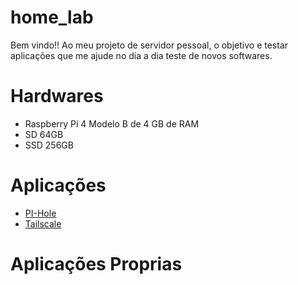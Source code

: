 # home_lab
Bem vindo!!
Ao meu projeto de servidor pessoal, o objetivo e testar aplicações que me ajude no dia a dia teste de novos softwares.

# Hardwares 
 - Raspberry Pi 4 Modelo B de 4 GB de RAM
 - SD 64GB
 - SSD 256GB

# Aplicações 
 - [PI-Hole](./aplicacoes/pi-hole/)
 - [Tailscale](./aplicacoes/tailscale/)

# Aplicações Proprias